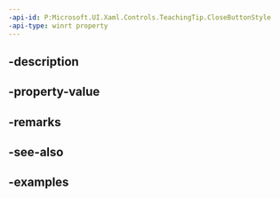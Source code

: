```yaml
---
-api-id: P:Microsoft.UI.Xaml.Controls.TeachingTip.CloseButtonStyle
-api-type: winrt property
---
```


## -description

## -property-value

## -remarks

## -see-also

## -examples

